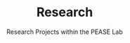 ---
# A section created with the Portfolio widget.
# This section displays content from `content/project/`.
# See https://wowchemy.com/docs/widget/portfolio/
widget: portfolio

# This file represents a page section.
headless: true

# Order that this section appears on the page.
weight: 0

title: 'Research'
subtitle: 'Research Projects within the PEASE Lab'

content:
  # Page type to display. E.g. project.
  page_type: project
  exclude_tags: 
  # Default filter index (e.g. 0 corresponds to the first `filter_button` instance below).
  filter_default: 1

  # Filter toolbar (optional).
  # Add or remove as many filters (`filter_button` instances) as you like.
  # To show all items, set `tag` to "*".
  # To filter by a specific tag, set `tag` to an existing tag name.
  # To remove the toolbar, delete the entire `filter_button` block.
  filter_button:
    - name: All
      tag: '*'
    - name: Current Projects
      tag: CP
    - name: Past Projects
      tag: PP

design:
  columns: '1'
  view: 5
  flip_alt_rows: true
  background: {}
  spacing: {padding: [0, 0, 0, 0]}
---